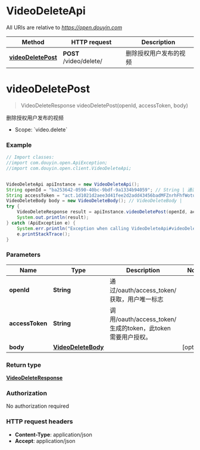 # VideoDeleteApi

All URIs are relative to *https://open.douyin.com*

Method | HTTP request | Description
------------- | ------------- | -------------
[**videoDeletePost**](VideoDeleteApi.md#videoDeletePost) | **POST** /video/delete/ | 删除授权用户发布的视频

<a name="videoDeletePost"></a>
# **videoDeletePost**
> VideoDeleteResponse videoDeletePost(openId, accessToken, body)

删除授权用户发布的视频

* Scope: &#x60;video.delete&#x60; 

### Example
```java
// Import classes:
//import com.douyin.open.ApiException;
//import com.douyin.open.client.VideoDeleteApi;


VideoDeleteApi apiInstance = new VideoDeleteApi();
String openId = "ba253642-0590-40bc-9bdf-9a1334b94059"; // String | 通过/oauth/access_token/获取，用户唯一标志
String accessToken = "act.1d1021d2aee3d41fee2d2add43456badMFZnrhFhfWotu3Ecuiuka27L56lr"; // String | 调用/oauth/access_token/生成的token，此token需要用户授权。
VideoDeleteBody body = new VideoDeleteBody(); // VideoDeleteBody | 
try {
    VideoDeleteResponse result = apiInstance.videoDeletePost(openId, accessToken, body);
    System.out.println(result);
} catch (ApiException e) {
    System.err.println("Exception when calling VideoDeleteApi#videoDeletePost");
    e.printStackTrace();
}
```

### Parameters

Name | Type | Description  | Notes
------------- | ------------- | ------------- | -------------
 **openId** | **String**| 通过/oauth/access_token/获取，用户唯一标志 |
 **accessToken** | **String**| 调用/oauth/access_token/生成的token，此token需要用户授权。 |
 **body** | [**VideoDeleteBody**](VideoDeleteBody.md)|  | [optional]

### Return type

[**VideoDeleteResponse**](VideoDeleteResponse.md)

### Authorization

No authorization required

### HTTP request headers

 - **Content-Type**: application/json
 - **Accept**: application/json

